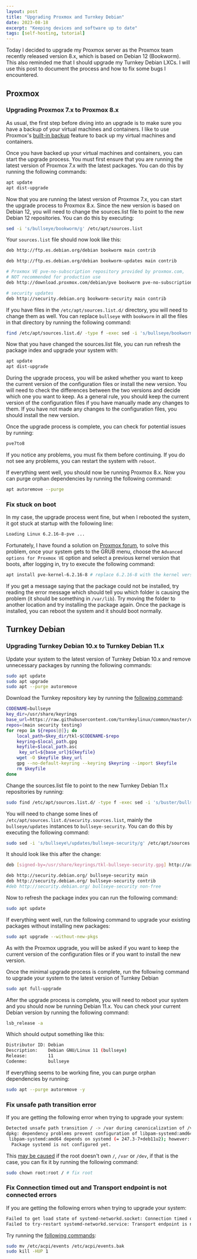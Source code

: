 ```yaml
---
layout: post
title: "Upgrading Proxmox and Turnkey Debian"
date: 2023-08-18
excerpt: "Keeping devices and software up to date"
tags: [self-hosting, tutorial]
---
```


Today I decided to upgrade my Proxmox server as the Proxmox team recently released version 8.x, which is based on Debian 12 (Bookworm). This also reminded me that I should upgrade my Turnkey Debian LXCs. I will use this post to document the process and how to fix some bugs I encountered.

## Proxmox

### Upgrading Proxmox 7.x to Proxmox 8.x

As usual, the first step before diving into an upgrade is to make sure you have a backup of your virtual machines and containers. I like to use Proxmox's [built-in backup](https://pve.proxmox.com/wiki/Backup_and_Restore) feature to back up my virtual machines and containers.

Once you have backed up your virtual machines and containers, you can start the upgrade process. You must first ensure that you are running the latest version of Proxmox 7.x with the latest packages. You can do this by running the following commands:

```bash
apt update
apt dist-upgrade
```

Now that you are running the latest version of Proxmox 7.x, you can start the upgrade process to Proxmox 8.x. Since the new version is based on Debian 12, you will need to change the sources.list file to point to the new Debian 12 repositories. You can do this by executing:

```bash
sed -i 's/bullseye/bookworm/g' /etc/apt/sources.list
```

Your `sources.list` file should now look like this:

```bash
deb http://ftp.es.debian.org/debian bookworm main contrib

deb http://ftp.es.debian.org/debian bookworm-updates main contrib

# Proxmox VE pve-no-subscription repository provided by proxmox.com,
# NOT recommended for production use
deb http://download.proxmox.com/debian/pve bookworm pve-no-subscription

# security updates
deb http://security.debian.org bookworm-security main contrib
```

If you have files in the `/etc/apt/sources.list.d/` directory, you will need to change them as well. You can replace `bullseye` with `bookworm` in all the files in that directory by running the following command:

```bash
find /etc/apt/sources.list.d/ -type f -exec sed -i 's/bullseye/bookworm/g' {} \;
```

Now that you have changed the sources.list file, you can run refresh the package index and upgrade your system with:

```bash
apt update
apt dist-upgrade
```

During the upgrade process, you will be asked whether you want to keep the current version of the configuration files or install the new version. You will need to check the differences between the two versions and decide which one you want to keep. As a general rule, you should keep the current version of the configuration files if you have manually made any changes to them. If you have not made any changes to the configuration files, you should install the new version.

Once the upgrade process is complete, you can check for potential issues by running:

```bash
pve7to8
```

If you notice any problems, you must fix them before continuing. If you do not see any problems, you can restart the system with `reboot`.

If everything went well, you should now be running Proxmox 8.x. Now you can purge orphan dependencies by running the following command:

```bash
apt autoremove --purge
```

### Fix stuck on boot

In my case, the upgrade process went fine, but when I rebooted the system, it got stuck at startup with the following line:

```bash
Loading Linux 6.2.16-8-pve ...
```

Fortunately, I have found a solution on [Proxmox forum](https://forum.proxmox.com/threads/hangs-on-screen-loading-linux6-2-13-pve.129355/post-567253), to solve this problem, once your system gets to the GRUB menu, choose the `Advanced options for Proxmox VE` option and select a previous kernel version that boots, after logging in, try to execute the following command:

```bash
apt install pve-kernel-6.2.16-8 # replace 6.2.16-8 with the kernel version that is causing the issue
```

If you get a message saying that the package could not be installed, try reading the error message which should tell you which folder is causing the problem (it should be something in `/var/lib`). Try moving the folder to another location and try installing the package again. Once the package is installed, you can reboot the system and it should boot normally.


## Turnkey Debian

### Upgrading Turnkey Debian 10.x to Turnkey Debian 11.x

Update your system to the latest version of Turnkey Debian 10.x and remove unnecessary packages by running the following commands:

```bash
sudo apt update
sudo apt upgrade
sudo apt --purge autoremove 
```

Download the Turnkey repository key by running the [following command](https://www.turnkeylinux.org/forum/support/sat-20220101-1442/how-upgrade-v16-bullseye-without-tklbam):

```bash
CODENAME=bullseye
key_dir=/usr/share/keyrings
base_url=https://raw.githubusercontent.com/turnkeylinux/common/master/overlays/bootstrap_apt
repos=(main security testing)
for repo in ${repos[@]}; do
    local_path=$key_dir/tkl-$CODENAME-$repo
    keyring=$local_path.gpg
    keyfile=$local_path.asc
     key_url=${base_url}${keyfile}
    wget -O $keyfile $key_url
    gpg --no-default-keyring --keyring $keyring --import $keyfile
    rm $keyfile
done
```

Change the sources.list file to point to the new Turnkey Debian 11.x repositories by running:

```bash
sudo find /etc/apt/sources.list.d/ -type f -exec sed -i 's/buster/bullseye/g' {} \;
```

You will need to change some lines of `/etc/apt/sources.list.d/security.sources.list`, mainly the `bullseye/updates` instances to `bullseye-security`. You can do this by executing the following command:

```bash
sudo sed -i 's/bullseye\/updates/bullseye-security/g' /etc/apt/sources.list.d/security.sources.list
```

It should look like this after the change:

```bash
deb [signed-by=/usr/share/keyrings/tkl-bullseye-security.gpg] http://archive.turnkeylinux.org/debian bullseye-security main

deb http://security.debian.org/ bullseye-security main
deb http://security.debian.org/ bullseye-security contrib
#deb http://security.debian.org/ bullseye-security non-free
```

Now to refresh the package index you can run the following command:

```bash
sudo apt update
```

If everything went well, run the following command to upgrade your existing packages without installing new packages:

```bash
sudo apt upgrade --without-new-pkgs
```

As with the Proxmox upgrade, you will be asked if you want to keep the current version of the configuration files or if you want to install the new version.

Once the minimal upgrade process is complete, run the following command to upgrade your system to the latest version of Turnkey Debian

```bash
sudo apt full-upgrade
```

After the upgrade process is complete, you will need to reboot your system and you should now be running Debian 11.x. You can check your current Debian version by running the following command:

```bash
lsb_release -a
```

Which should output something like this:

```bash
Distributor ID: Debian
Description:    Debian GNU/Linux 11 (bullseye)
Release:        11
Codenme:        bullseye
```

If everything seems to be working fine, you can purge orphan dependencies by running:

```bash
sudo apt --purge autoremove -y
```

### Fix unsafe path transition error

If you are getting the following error when trying to upgrade your system:

```bash
Detected unsafe path transition / -> /var during canonicalization of /var/cache.
dpkg: dependency problems prevent configuration of libpam-systemd:amd64:
 libpam-systemd:amd64 depends on systemd (= 247.3-7+deb11u2); however:
  Package systemd is not configured yet.
```

This [may be caused](https://askubuntu.com/a/1244984) if the root doesn't own `/`, `/var` or `/dev`, if that is the case, you can fix it by running the following command:

```bash
sudo chown root:root / # fix root
```

### Fix Connection timed out and Transport endpoint is not connected errors

If you are getting the following errors when trying to upgrade your system:

```bash
Failed to get load state of systemd-networkd.socket: Connection timed out
Failed to try-restart systemd-networkd.service: Transport endpoint is not connected
```

Try running the [following commands](https://forum.proxmox.com/threads/updating-lxc-debian-10-to-11-issues.101583/post-500119):

```bash
sudo mv /etc/acpi/events /etc/acpi/events.bak
sudo kill -HUP 1
```
